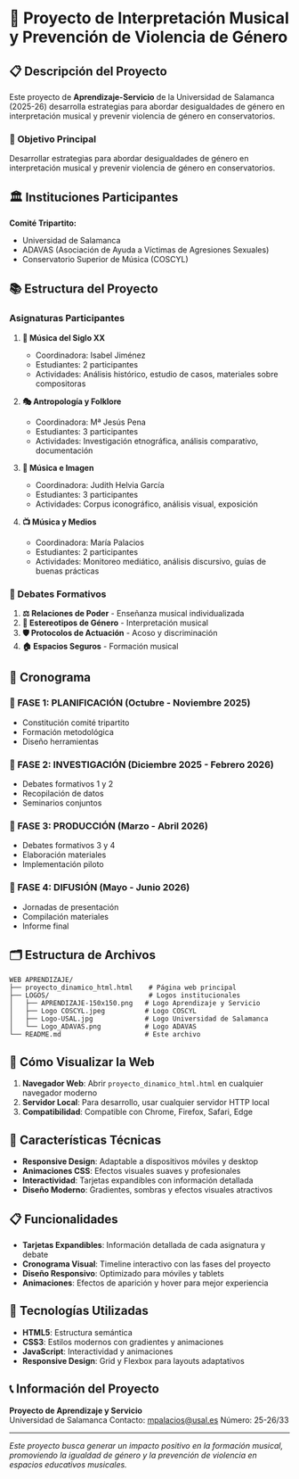 # 🎵 Proyecto de Interpretación Musical y Prevención de Violencia de Género

## 📋 Descripción del Proyecto

Este proyecto de **Aprendizaje-Servicio** de la Universidad de Salamanca (2025-26) desarrolla estrategias para abordar desigualdades de género en interpretación musical y prevenir violencia de género en conservatorios.

### 🎯 Objetivo Principal
Desarrollar estrategias para abordar desigualdades de género en interpretación musical y prevenir violencia de género en conservatorios.

## 🏛️ Instituciones Participantes

**Comité Tripartito:**
- Universidad de Salamanca
- ADAVAS (Asociación de Ayuda a Víctimas de Agresiones Sexuales)
- Conservatorio Superior de Música (COSCYL)

## 📚 Estructura del Proyecto

### Asignaturas Participantes

1. **🎼 Música del Siglo XX**
   - Coordinadora: Isabel Jiménez
   - Estudiantes: 2 participantes
   - Actividades: Análisis histórico, estudio de casos, materiales sobre compositoras

2. **🎭 Antropología y Folklore**
   - Coordinadora: Mª Jesús Pena
   - Estudiantes: 3 participantes
   - Actividades: Investigación etnográfica, análisis comparativo, documentación

3. **🎨 Música e Imagen**
   - Coordinadora: Judith Helvia García
   - Estudiantes: 3 participantes
   - Actividades: Corpus iconográfico, análisis visual, exposición

4. **📺 Música y Medios**
   - Coordinadora: María Palacios
   - Estudiantes: 2 participantes
   - Actividades: Monitoreo mediático, análisis discursivo, guías de buenas prácticas

### 💬 Debates Formativos

1. **⚖️ Relaciones de Poder** - Enseñanza musical individualizada
2. **🎪 Estereotipos de Género** - Interpretación musical
3. **🛡️ Protocolos de Actuación** - Acoso y discriminación
4. **🏠 Espacios Seguros** - Formación musical

## 📅 Cronograma

### 🚀 FASE 1: PLANIFICACIÓN (Octubre - Noviembre 2025)
- Constitución comité tripartito
- Formación metodológica
- Diseño herramientas

### 🔬 FASE 2: INVESTIGACIÓN (Diciembre 2025 - Febrero 2026)
- Debates formativos 1 y 2
- Recopilación de datos
- Seminarios conjuntos

### 📝 FASE 3: PRODUCCIÓN (Marzo - Abril 2026)
- Debates formativos 3 y 4
- Elaboración materiales
- Implementación piloto

### 📢 FASE 4: DIFUSIÓN (Mayo - Junio 2026)
- Jornadas de presentación
- Compilación materiales
- Informe final

## 🗂️ Estructura de Archivos

```
WEB APRENDIZAJE/
├── proyecto_dinamico_html.html    # Página web principal
├── LOGOS/                         # Logos institucionales
│   ├── APRENDIZAJE-150x150.png   # Logo Aprendizaje y Servicio
│   ├── Logo COSCYL.jpeg          # Logo COSCYL
│   ├── Logo-USAL.jpg             # Logo Universidad de Salamanca
│   └── Logo_ADAVAS.png           # Logo ADAVAS
└── README.md                     # Este archivo
```

## 🚀 Cómo Visualizar la Web

1. **Navegador Web**: Abrir `proyecto_dinamico_html.html` en cualquier navegador moderno
2. **Servidor Local**: Para desarrollo, usar cualquier servidor HTTP local
3. **Compatibilidad**: Compatible con Chrome, Firefox, Safari, Edge

## 🎨 Características Técnicas

- **Responsive Design**: Adaptable a dispositivos móviles y desktop
- **Animaciones CSS**: Efectos visuales suaves y profesionales
- **Interactividad**: Tarjetas expandibles con información detallada
- **Diseño Moderno**: Gradientes, sombras y efectos visuales atractivos

## 📋 Funcionalidades

- **Tarjetas Expandibles**: Información detallada de cada asignatura y debate
- **Cronograma Visual**: Timeline interactivo con las fases del proyecto
- **Diseño Responsivo**: Optimizado para móviles y tablets
- **Animaciones**: Efectos de aparición y hover para mejor experiencia

## 🔧 Tecnologías Utilizadas

- **HTML5**: Estructura semántica
- **CSS3**: Estilos modernos con gradientes y animaciones
- **JavaScript**: Interactividad y animaciones
- **Responsive Design**: Grid y Flexbox para layouts adaptativos

## 📞 Información del Proyecto

**Proyecto de Aprendizaje y Servicio**  
Universidad de Salamanca
Contacto: mpalacios@usal.es
Número: 25-26/33

---

*Este proyecto busca generar un impacto positivo en la formación musical, promoviendo la igualdad de género y la prevención de violencia en espacios educativos musicales.*
